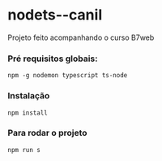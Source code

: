 # nodets--canil
Projeto feito acompanhando o curso B7web

### Pré requisitos globais:
`npm -g nodemon typescript ts-node`

### Instalação
`npm install`

### Para rodar o projeto 
`npm run s`
